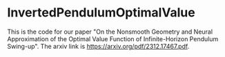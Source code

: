 # InvertedPendulumOptimalValue
This is the code for our paper "On the Nonsmooth Geometry and Neural Approximation of the Optimal Value Function of Infinite-Horizon Pendulum Swing-up". The arxiv link is https://arxiv.org/pdf/2312.17467.pdf. 
